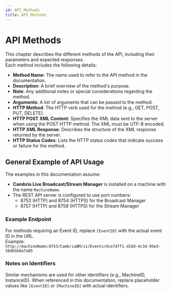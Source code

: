 ```yaml
--- 
id: API_Methods
title: API Methods
---
```


# API Methods

This chapter describes the different methods of the API, including their parameters and expected responses.  
Each method includes the following details:

- **Method Name**: The name used to refer to the API method in the documentation.
- **Description**: A brief overview of the method's purpose.
- **Note**: Any additional notes or special considerations regarding the method.
- **Arguments**: A list of arguments that can be passed to the method.
- **HTTP Method**: The HTTP verb used for the method (e.g., GET, POST, PUT, DELETE).
- **HTTP POST XML Content**: Specifies the XML data sent to the server when using the POST HTTP method. The XML must be UTF-8 encoded.
- **HTTP XML Response**: Describes the structure of the XML response returned by the server.
- **HTTP Status Codes**: Lists the HTTP status codes that indicate success or failure for the method.

## General Example of API Usage

The examples in this documentation assume:
- **Cambria Live Broadcast/Stream Manager** is installed on a machine with the name `MachineName`.
- The REST API server is configured to use port numbers:
  - 8753 (HTTP) and 8754 (HTTPS) for the Broadcast Manager
  - 8757 (HTTP) and 8758 (HTTPS) for the Stream Manager

### Example Endpoint

For methods requiring an Event ID, replace `[EventID]` with the actual event ID in the URL.  
Example:  
`http://machineName:8753/CambriaBM/v1/Events/dce7d7f1-d10d-4c3d-95ed-58db5b8a7a05`

### Notes on Identifiers

Similar mechanisms are used for other identifiers (e.g., MachineID, InstanceID). When referenced in this documentation, replace placeholder values like `[EventID]` or `[MachineID]` with actual identifiers.